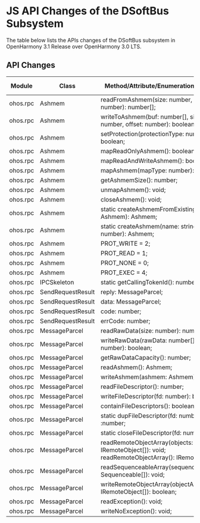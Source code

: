 # JS API Changes of the DSoftBus Subsystem

The table below lists the APIs changes of the DSoftBus subsystem in OpenHarmony 3.1 Release over OpenHarmony 3.0 LTS.

## API Changes

| Module| Class| Method/Attribute/Enumeration/Constant| Change Type|
|---|---|---|---|
| ohos.rpc | Ashmem | readFromAshmem(size: number, offset: number): number[]; | Added|
| ohos.rpc | Ashmem | writeToAshmem(buf: number[], size: number, offset: number): boolean; | Added|
| ohos.rpc | Ashmem | setProtection(protectionType: number): boolean; | Added|
| ohos.rpc | Ashmem | mapReadOnlyAshmem(): boolean; | Added|
| ohos.rpc | Ashmem | mapReadAndWriteAshmem(): boolean; | Added|
| ohos.rpc | Ashmem | mapAshmem(mapType: number): boolean; | Added|
| ohos.rpc | Ashmem | getAshmemSize(): number; | Added|
| ohos.rpc | Ashmem | unmapAshmem(): void; | Added|
| ohos.rpc | Ashmem | closeAshmem(): void; | Added|
| ohos.rpc | Ashmem | static createAshmemFromExisting(ashmem: Ashmem): Ashmem; | Added|
| ohos.rpc | Ashmem | static createAshmem(name: string, size: number): Ashmem; | Added|
| ohos.rpc | Ashmem | PROT_WRITE = 2; | Added|
| ohos.rpc | Ashmem | PROT_READ = 1; | Added|
| ohos.rpc | Ashmem | PROT_NONE = 0; | Added|
| ohos.rpc | Ashmem | PROT_EXEC = 4; | Added|
| ohos.rpc | IPCSkeleton | static getCallingTokenId(): number; | Added|
| ohos.rpc | SendRequestResult | reply: MessageParcel; | Added|
| ohos.rpc | SendRequestResult | data: MessageParcel; | Added|
| ohos.rpc | SendRequestResult | code: number; | Added|
| ohos.rpc | SendRequestResult | errCode: number; | Added|
| ohos.rpc | MessageParcel | readRawData(size: number): number[]; | Added|
| ohos.rpc | MessageParcel | writeRawData(rawData: number[], size: number): boolean; | Added|
| ohos.rpc | MessageParcel | getRawDataCapacity(): number; | Added|
| ohos.rpc | MessageParcel | readAshmem(): Ashmem; | Added|
| ohos.rpc | MessageParcel | writeAshmem(ashmem: Ashmem): boolean; | Added|
| ohos.rpc | MessageParcel | readFileDescriptor(): number; | Added|
| ohos.rpc | MessageParcel | writeFileDescriptor(fd: number): boolean; | Added|
| ohos.rpc | MessageParcel | containFileDescriptors(): boolean; | Added|
| ohos.rpc | MessageParcel | static dupFileDescriptor(fd: number) :number; | Added|
| ohos.rpc | MessageParcel | static closeFileDescriptor(fd: number): void; | Added|
| ohos.rpc | MessageParcel | readRemoteObjectArray(objects: IRemoteObject[]): void;<br>readRemoteObjectArray(): IRemoteObject[]; | Added|
| ohos.rpc | MessageParcel | readSequenceableArray(sequenceableArray: Sequenceable[]): void; | Added|
| ohos.rpc | MessageParcel | writeRemoteObjectArray(objectArray: IRemoteObject[]): boolean; | Added|
| ohos.rpc | MessageParcel | readException(): void; | Added|
| ohos.rpc | MessageParcel | writeNoException(): void; | Added|
